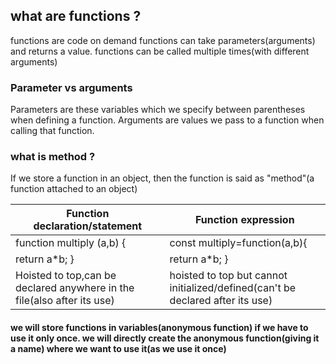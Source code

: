 ## what are functions ?
functions are code on demand
functions can take parameters(arguments) and returns a value.
functions can be called multiple times(with different arguments)
### Parameter vs arguments
Parameters are these variables which we specify between parentheses when defining a function.
Arguments are values we pass to a function when calling that function.
### what is method ?
If we store a function in an object, then the function is said as "method"(a function attached to an object)

| Function declaration/statement  | Function expression            | 
|---------------------------------|--------------------------------|
|  function multiply (a,b) {    | const multiply=function(a,b){  |   
| return a*b;    }  |return a*b;   }   |   
| Hoisted to top,can be declared anywhere in the file(also after its use)  |hoisted to top but cannot initialized/defined(can't be declared after its use)   |


#### we will store functions in variables(anonymous function) if we have to use it only once. we will directly create the anonymous function(giving it a name) where we want to use it(as we use it once)